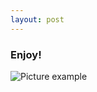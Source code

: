 ```yaml
---
layout: post
---
```


### Enjoy! 

![Picture example](https://olim.ca/web-presentation/assets/images/tsla-20250103-day-fx.jpeg)
